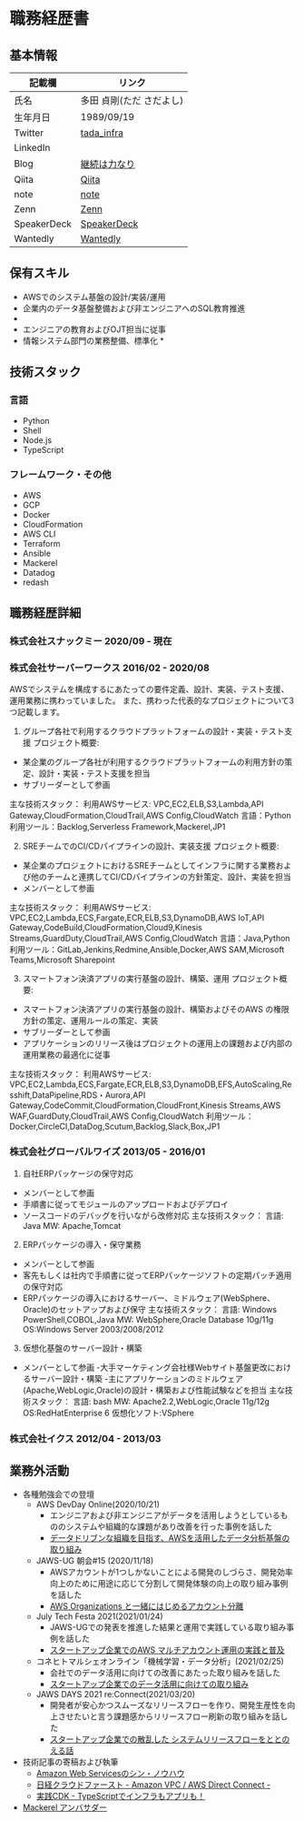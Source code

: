 # 職務経歴書
## 基本情報

記載欄 | リンク
--- | ---
氏名 | 多田 貞剛(ただ さだよし)
生年月日 | 1989/09/19
Twitter | [tada_infra](https://twitter.com/tada_infra)
LinkedIn | 
Blog | [継続は力なり](https://sadayoshi-tada.hatenablog.com/)
Qiita | [Qiita](https://qiita.com/tada_infra)
note | [note](https://note.com/tady0919)
Zenn | [Zenn](https://zenn.dev/sadayoshitada)
SpeakerDeck | [SpeakerDeck](https://speakerdeck.com/sadayoshitada0919/)
Wantedly | [Wantedly](https://www.wantedly.com/id/sadayoshi_tada_b)

## 保有スキル
* AWSでのシステム基盤の設計/実装/運用
* 企業内のデータ基盤整備および非エンジニアへのSQL教育推進
* 
* エンジニアの教育およびOJT担当に従事
* 情報システム部門の業務整備、標準化
  * 

## 技術スタック
### 言語
* Python
* Shell
* Node.js
* TypeScript

### フレームワーク・その他
* AWS
* GCP
* Docker
* CloudFormation
* AWS CLI
* Terraform
* Ansible
* Mackerel
* Datadog
* redash
  
## 職務経歴詳細
### 株式会社スナックミー 2020/09 - 現在


### 株式会社サーバーワークス 2016/02 - 2020/08
AWSでシステムを構成するにあたっての要件定義、設計、実装、テスト支援、運用業務に携わっていました。
また、携わった代表的なプロジェクトについて3つ記載します。

1. グループ各社で利用するクラウドプラットフォームの設計・実装・テスト支援
プロジェクト概要: 
- 某企業のグループ各社が利用するクラウドプラットフォームの利用方針の策定、設計・実装・テスト支援を担当
- サブリーダーとして参画

主な技術スタック：
利用AWSサービス: VPC,EC2,ELB,S3,Lambda,API Gateway,CloudFormation,CloudTrail,AWS Config,CloudWatch
言語：Python
利用ツール：Backlog,Serverless Framework,Mackerel,JP1

2. SREチームでのCI/CDパイプラインの設計、実装支援
プロジェクト概要: 
- 某企業のプロジェクトにおけるSREチームとしてインフラに関する業務および他のチームと連携してCI/CDパイプラインの方針策定、設計、実装を担当
- メンバーとして参画

主な技術スタック：
利用AWSサービス: VPC,EC2,Lambda,ECS,Fargate,ECR,ELB,S3,DynamoDB,AWS IoT,API Gateway,CodeBuild,CloudFormation,Cloud9,Kinesis Streams,GuardDuty,CloudTrail,AWS Config,CloudWatch
言語：Java,Python
利用ツール：GitLab,Jenkins,Redmine,Ansible,Docker,AWS SAM,Microsoft Teams,Microsoft Sharepoint

3. スマートフォン決済アプリの実行基盤の設計、構築、運用
プロジェクト概要: 
- スマートフォン決済アプリの実行基盤の設計、構築およびそのAWS の権限方針の策定、運用ルールの策定、実装
- サブリーダーとして参画
- アプリケーションのリリース後はプロジェクトの運用上の課題および内部の運用業務の最適化に従事

主な技術スタック：
利用AWSサービス: VPC,EC2,Lambda,ECS,Fargate,ECR,ELB,S3,DynamoDB,EFS,AutoScaling,Resshift,DataPipeline,RDS・Aurora,API Gateway,CodeCommit,CloudFormation,CloudFront,Kinesis Streams,AWS WAF,GuardDuty,CloudTrail,AWS Config,CloudWatch
利用ツール：Docker,CircleCI,DataDog,Scutum,Backlog,Slack,Box,JP1

### 株式会社グローバルワイズ 2013/05 - 2016/01

1. 自社ERPパッケージの保守対応
- メンバーとして参画
- 手順書に従ってモジュールのアップロードおよびデプロイ
- ソースコードのデバッグを行いながら改修対応
主な技術スタック：
言語: Java
MW: Apache,Tomcat

2. ERPパッケージの導入・保守業務
- メンバーとして参画
- 客先もしくは社内で手順書に従ってERPパッケージソフトの定期パッチ適用の保守対応
- ERPパッケージの導入におけるサーバー、ミドルウェア(WebSphere、Oracle)のセットアップおよび保守
主な技術スタック：
言語: Windows PowerShell,COBOL,Java
MW: WebSphere,Oracle Database 10g/11g
OS:Windows Server 2003/2008/2012

3. 仮想化基盤のサーバー設計・構築
- メンバーとして参画
-大手マーケティング会社様Webサイト基盤更改におけるサーバー設計・構築
-主にアプリケーションのミドルウェア(Apache,WebLogic,Oracle)の設計・構築および性能試験などを担当
主な技術スタック：
言語: bash
MW: Apache2.2,WebLogic,Oracle 11g/12g
OS:RedHatEnterprise 6
仮想化ソフト:VSphere

### 株式会社イクス 2012/04 - 2013/03

## 業務外活動
* 各種勉強会での登壇
  * AWS DevDay Online(2020/10/21)
    * エンジニアおよび非エンジニアがデータを活用しようとしているもののシステムや組織的な課題があり改善を行った事例を話した
    * [データドリブンな組織を目指す、AWSを活用したデータ分析基盤の取り組み](https://speakerdeck.com/sadayoshitada0919/aws-based-data-analytics-infrastructure-initiatives-for-a-data-driven-organization)
  * JAWS-UG 朝会#15 (2020/11/18)
    * AWSアカウントが1つしかないことによる開発のしづらさ、開発効率向上のために用途に応じて分割して開発体験の向上の取り組み事例を話した
    * [AWS Organizations と一緒にはじめるアカウント分離](https://speakerdeck.com/sadayoshitada0919/starting-account-separation-with-aws-organaizations)
  * July Tech Festa 2021(2021/01/24)
    * JAWS-UGでの発表を推進した結果と運用で実践している取り組み事例を話した
    * [スタートアップ企業でのAWS マルチアカウント運用の実践と普及](https://speakerdeck.com/sadayoshitada0919/practice-and-dissemination-of-aws-multi-account-operation-in-a-start-up-company)
  * コネヒトマルシェオンライン「機械学習・データ分析」(2021/02/25)
    * 会社でのデータ活用に向けての改善にあたった取り組みを話した
    * [スタートアップ企業でのデータ活用に向けての取り組み](https://speakerdeck.com/sadayoshitada0919/working-with-startups-to-leverage-data)
  * JAWS DAYS 2021 re:Connect(2021/03/20)
    * 開発者が安心かつスムーズなリリースフローを作り、開発生産性を向上させたいと言う課題感からリリースフロー刷新の取り組みを話した
    * [スタートアップ企業での散乱した システムリリースフローをととのえる話](https://speakerdeck.com/sadayoshitada0919/maintain-the-system-release-flow)
* 技術記事の寄稿および執筆
  * [Amazon Web Servicesのシン・ノウハウ](https://gihyo.jp/magazine/SD/archive/2016/201611)
  * [日経クラウドファースト - Amazon VPC / AWS Direct Connect -](http://itpro.nikkeibp.co.jp/atclncf/service/00006/071500001/)
  * [実践CDK - TypeScriptでインフラもアプリも！](https://booth.pm/ja/items/1881928)
* [Mackerel アンバサダー](https://sadayoshi-tada.hatenablog.com/entry/2021/03/15/110000)